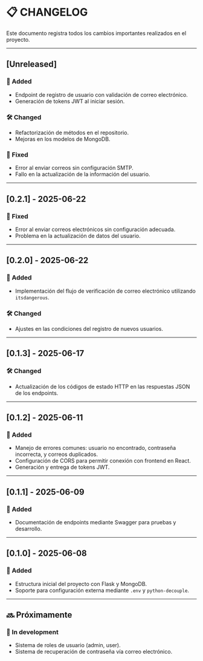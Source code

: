 # 📋 CHANGELOG

Este documento registra todos los cambios importantes realizados en el proyecto.

---

## [Unreleased]

### 🚀 Added
- Endpoint de registro de usuario con validación de correo electrónico.
- Generación de tokens JWT al iniciar sesión.

### 🛠️ Changed
- Refactorización de métodos en el repositorio.
- Mejoras en los modelos de MongoDB.

### 🐛 Fixed
- Error al enviar correos sin configuración SMTP.
- Fallo en la actualización de la información del usuario.

---

## [0.2.1] - 2025-06-22

### 🐛 Fixed
- Error al enviar correos electrónicos sin configuración adecuada.
- Problema en la actualización de datos del usuario.

---

## [0.2.0] - 2025-06-22

### 🎉 Added
- Implementación del flujo de verificación de correo electrónico utilizando `itsdangerous`.

### 🛠️ Changed
- Ajustes en las condiciones del registro de nuevos usuarios.

---

## [0.1.3] - 2025-06-17

### 🛠️ Changed
- Actualización de los códigos de estado HTTP en las respuestas JSON de los endpoints.

---

## [0.1.2] - 2025-06-11

### 🎉 Added
- Manejo de errores comunes: usuario no encontrado, contraseña incorrecta, y correos duplicados.
- Configuración de CORS para permitir conexión con frontend en React.
- Generación y entrega de tokens JWT.

---

## [0.1.1] - 2025-06-09

### 🎉 Added
- Documentación de endpoints mediante Swagger para pruebas y desarrollo.

---

## [0.1.0] - 2025-06-08

### 🎉 Added
- Estructura inicial del proyecto con Flask y MongoDB.
- Soporte para configuración externa mediante `.env` y `python-decouple`.

---

## 🔜 Próximamente

### 🧩 In development
- Sistema de roles de usuario (admin, user).
- Sistema de recuperación de contraseña vía correo electrónico.

